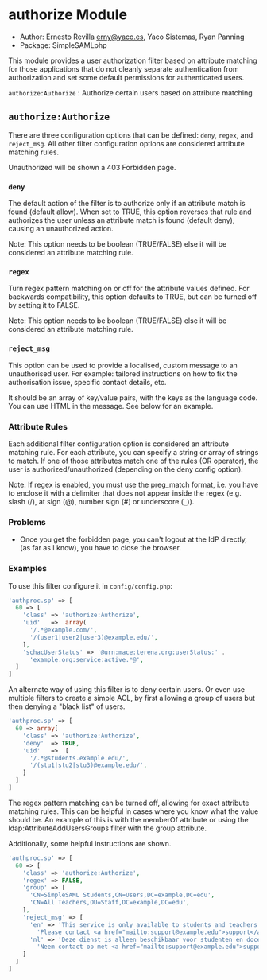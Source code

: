 authorize Module
================

<!--
  This file is written in Markdown syntax.
  For more information about how to use the Markdown syntax, read here:
  http://daringfireball.net/projects/markdown/syntax
-->

  * Author: Ernesto Revilla <erny@yaco.es>, Yaco Sistemas, Ryan Panning
  * Package: SimpleSAMLphp

This module provides a user authorization filter based on attribute matching for those applications that do not cleanly separate authentication from authorization and set some default permissions for authenticated users.


`authorize:Authorize`
: Authorize certain users based on attribute matching


`authorize:Authorize`
---------------------

There are three configuration options that can be defined: `deny`, `regex`, and `reject_msg`. All other filter configuration options are considered attribute matching rules.

Unauthorized will be shown a 403 Forbidden page.

### `deny` ###
The default action of the filter is to authorize only if an attribute match is found (default allow). When set to TRUE, this option reverses that rule and authorizes the user unless an attribute match is found (default deny), causing an unauthorized action.

Note: This option needs to be boolean (TRUE/FALSE) else it will be considered an attribute matching rule.

### `regex` ###
Turn regex pattern matching on or off for the attribute values defined. For backwards compatibility, this option defaults to TRUE, but can be turned off by setting it to FALSE.

Note: This option needs to be boolean (TRUE/FALSE) else it will be considered an attribute matching rule.

### `reject_msg` ###
This option can be used to provide a localised, custom message to an unauthorised user. For example: tailored instructions on how to fix the authorisation issue, specific contact details, etc.

It should be an array of key/value pairs, with the keys as the language code. You can use HTML in the message. See below for an example.


### Attribute Rules ###
Each additional filter configuration option is considered an attribute matching rule. For each attribute, you can specify a string or array of strings to match. If one of those attributes match one of the rules (OR operator), the user is authorized/unauthorized (depending on the deny config option).

Note: If regex is enabled, you must use the preg_match format, i.e. you have to enclose it with a delimiter that does not appear inside the regex (e.g. slash (/), at sign (@), number sign (#) or underscore (`_`)).

### Problems ###
 * Once you get the forbidden page, you can't logout at the IdP directly,
   (as far as I know), you have to close the browser.

### Examples ###
To use this filter configure it in `config/config.php`:
```php
'authproc.sp' => [
  60 => [
    'class' => 'authorize:Authorize',
    'uid'   =>  array(
      '/.*@example.com/',
      '/(user1|user2|user3)@example.edu/',
    ],
    'schacUserStatus' => '@urn:mace:terena.org:userStatus:' .
      'example.org:service:active.*@',
  ]
]
```


An alternate way of using this filter is to deny certain users. Or even use multiple filters to create a simple ACL, by first allowing a group of users but then denying a "black list" of users.

```php
'authproc.sp' => [
  60 => array[
    'class' => 'authorize:Authorize',
    'deny'  => TRUE,
    'uid'   =>  [
      '/.*@students.example.edu/',
      '/(stu1|stu2|stu3)@example.edu/',
    ]
  ]
]
```

The regex pattern matching can be turned off, allowing for exact attribute matching rules. This can be helpful in cases where you know what the value should be. An example of this is with the memberOf attribute or using the ldap:AttributeAddUsersGroups filter with the group attribute.

Additionally, some helpful instructions are shown.

```php
'authproc.sp' => [
  60 => [
    'class' => 'authorize:Authorize',
    'regex' => FALSE,
    'group' => [
      'CN=SimpleSAML Students,CN=Users,DC=example,DC=edu',
      'CN=All Teachers,OU=Staff,DC=example,DC=edu',
    ],
    'reject_msg' => [
      'en' => 'This service is only available to students and teachers.' .
        'Please contact <a href="mailto:support@example.edu">support</a>.',
      'nl' => 'Deze dienst is alleen beschikbaar voor studenten en docenten.' .
        'Neem contact op met <a href="mailto:support@example.edu">support</a>.',
    ]
  ]
]
```
